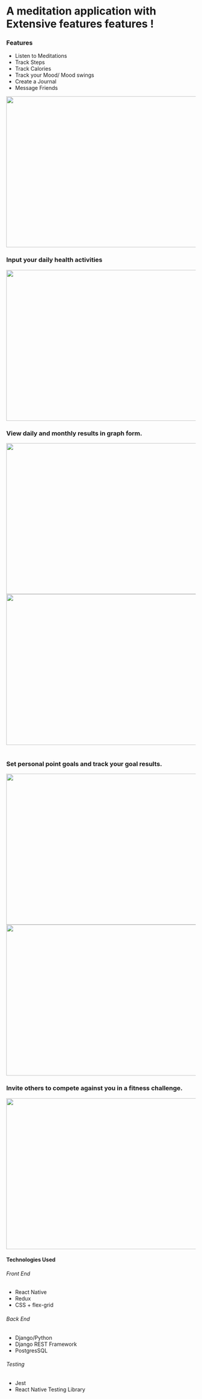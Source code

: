 <h1>A meditation application with Extensive features features !</h1>

<h3> Features</h3>
<ul>
 <li>Listen to Meditations</li>
  <li>Track Steps</li>
  <li>Track Calories</li>
   <li>Track your Mood/ Mood swings</li>
   <li>Create a Journal</li>
   <li>Message Friends</li>
 </ul>

<image src='images/scoring.png' width=600  height=400 />
<h3> Input your daily health activities </h3>
<image src='images/pointInput.png'  width=600 height=400 />

<h3>View daily and monthly results in graph form. </h3>
<image src='images/dailyGraph.png'  width=600 height=400 />
<image src='images/monthlyGraph.png'  width=600 height=400 />
<br> </br>
<h3>Set personal point goals and track your goal results.</h3>
<image src='images/createGoal.png'  width=600 height=400 />
<image src='images/challengeGraph.png' width=600 height=400 />

<h3> Invite others to compete against you in a fitness challenge.</h3>
<image src='images/createChallenge.png' width=600 height=400 />

<h4> Technologies Used </h4>
<h6> Front End </h6>
<ul>
 <li>React Native</li>
 <li>Redux</li>
 <li>CSS + flex-grid</li>
 </ul>
 
 <h6> Back End </h6>
<ul>
 <li>Django/Python</li>
 <li>Django REST Framework</li>
  <li>PostgresSQL</li>
 </ul>
 
<h6>Testing</h6>
<ul>
 <li>Jest</li>
 <li>React Native Testing Library</li>
 </ul>

